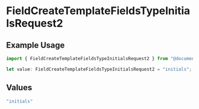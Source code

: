 # FieldCreateTemplateFieldsTypeInitialsRequest2

## Example Usage

```typescript
import { FieldCreateTemplateFieldsTypeInitialsRequest2 } from "@documenso/sdk-typescript/models/operations";

let value: FieldCreateTemplateFieldsTypeInitialsRequest2 = "initials";
```

## Values

```typescript
"initials"
```